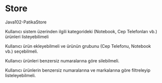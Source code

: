 # Store
Java102-PatikaStore

Kullanıcı sistem üzerinden ilgili kategorideki (Notebook, Cep Telefonları vb.) ürünleri listeyebilimeli

Kullanıcı ürün ekleyebilmeli ve ürünün grubunu (Cep Telefonu, Notebook vb.) seçebilmeli.


Kullanıcı ürünleri benzersiz numaralarına göre silebilmeli.


Kullanıcı ürünlerin benzersiz numaralarına ve markalarına göre filtreleyip listeleyebilmeli.
